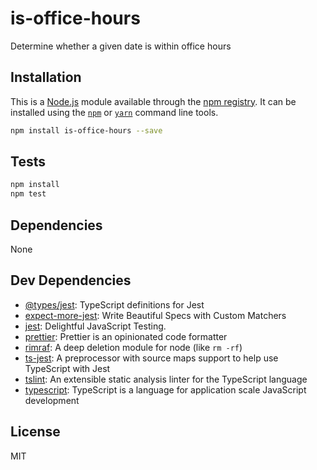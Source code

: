 # is-office-hours

Determine whether a given date is within office hours

## Installation

This is a [Node.js](https://nodejs.org/) module available through the
[npm registry](https://www.npmjs.com/). It can be installed using the
[`npm`](https://docs.npmjs.com/getting-started/installing-npm-packages-locally)
or [`yarn`](https://yarnpkg.com/en/) command line tools.

```sh
npm install is-office-hours --save
```

## Tests

```sh
npm install
npm test
```

## Dependencies

None

## Dev Dependencies

- [@types/jest](https://ghub.io/@types/jest): TypeScript definitions for Jest
- [expect-more-jest](https://ghub.io/expect-more-jest): Write Beautiful Specs
  with Custom Matchers
- [jest](https://ghub.io/jest): Delightful JavaScript Testing.
- [prettier](https://ghub.io/prettier): Prettier is an opinionated code
  formatter
- [rimraf](https://ghub.io/rimraf): A deep deletion module for node (like
  `rm -rf`)
- [ts-jest](https://ghub.io/ts-jest): A preprocessor with source maps support to
  help use TypeScript with Jest
- [tslint](https://ghub.io/tslint): An extensible static analysis linter for the
  TypeScript language
- [typescript](https://ghub.io/typescript): TypeScript is a language for
  application scale JavaScript development

## License

MIT
